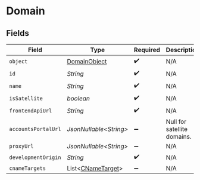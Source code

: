 # Domain


## Fields

| Field                                                        | Type                                                         | Required                                                     | Description                                                  |
| ------------------------------------------------------------ | ------------------------------------------------------------ | ------------------------------------------------------------ | ------------------------------------------------------------ |
| `object`                                                     | [DomainObject](../../models/components/DomainObject.md)      | :heavy_check_mark:                                           | N/A                                                          |
| `id`                                                         | *String*                                                     | :heavy_check_mark:                                           | N/A                                                          |
| `name`                                                       | *String*                                                     | :heavy_check_mark:                                           | N/A                                                          |
| `isSatellite`                                                | *boolean*                                                    | :heavy_check_mark:                                           | N/A                                                          |
| `frontendApiUrl`                                             | *String*                                                     | :heavy_check_mark:                                           | N/A                                                          |
| `accountsPortalUrl`                                          | *JsonNullable\<String>*                                      | :heavy_minus_sign:                                           | Null for satellite domains.<br/>                             |
| `proxyUrl`                                                   | *JsonNullable\<String>*                                      | :heavy_minus_sign:                                           | N/A                                                          |
| `developmentOrigin`                                          | *String*                                                     | :heavy_check_mark:                                           | N/A                                                          |
| `cnameTargets`                                               | List\<[CNameTarget](../../models/components/CNameTarget.md)> | :heavy_minus_sign:                                           | N/A                                                          |
